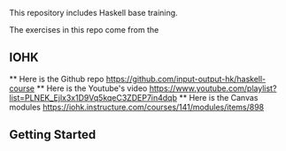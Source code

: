 This repository includes Haskell base training. 

The exercises in this repo come from the 
## IOHK 
** Here is the Github repo https://github.com/input-output-hk/haskell-course
** Here is the Youtube's video https://www.youtube.com/playlist?list=PLNEK_Ejlx3x1D9Vq5kqeC3ZDEP7in4dqb
** Here is the Canvas modules https://iohk.instructure.com/courses/141/modules/items/898


## Getting Started

